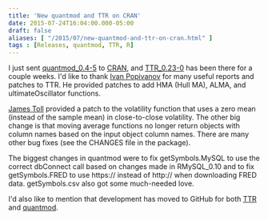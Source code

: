 ```yaml
---
title: 'New quantmod and TTR on CRAN'
date: 2015-07-24T16:04:00.000-05:00
draft: false
aliases: [ "/2015/07/new-quantmod-and-ttr-on-cran.html" ]
tags : [Releases, quantmod, TTR, R]
---
```


I just sent [quantmod\_0.4-5](https://cran.r-project.org/package=quantmod) to [CRAN](https://cran.r-project.org/), and [TTR\_0.23-0](https://cran.r-project.org/package=TTR) has been there for a couple weeks. I'd like to thank [Ivan Popivanov](http://www.quintuitive.com/) for many useful reports and patches to TTR. He provided patches to add HMA (Hull MA), ALMA, and ultimateOscillator functions.  
  
[James Toll](http://jtoll.com/) provided a patch to the volatility function that uses a zero mean (instead of the sample mean) in close-to-close volatility. The other big change is that moving average functions no longer return objects with column names based on the input object column names. There are many other bug fixes (see the CHANGES file in the package).  
  
The biggest changes in quantmod were to fix getSymbols.MySQL to use the correct dbConnect call based on changes made in RMySQL\_0.10 and to fix getSymbols.FRED to use https:// instead of http:// when downloading FRED data. getSymbols.csv also got some much-needed love.  
  
I'd also like to mention that development has moved to GitHub for both [TTR](https://github.com/joshuaulrich/TTR) and [quantmod](https://github.com/joshuaulrich/quantmod).